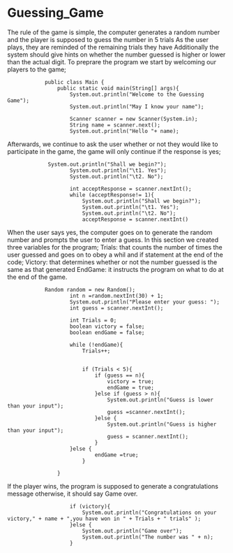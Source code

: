 # Guessing_Game
The rule of the game is simple, the computer generates a random number and the player is supposed to guess the number in 5 trials
As the user plays, they are reminded of the remaining trials they have 
Additionally the system should give hints on whether the number guessed is higher or lower than the actual digit.
To preprare the program we start by welcoming our players to the game;

                public class Main {
                    public static void main(String[] args){
                        System.out.println("Welcome to the Guessing Game");
                        System.out.println("May I know your name");

                        Scanner scanner = new Scanner(System.in);
                        String name = scanner.next();
                        System.out.println("Hello "+ name);
                        
Afterwards, we continue to ask the user whether or not they would like to participate in the game, the game will only continue if the response is yes;

                 System.out.println("Shall we begin?");
                        System.out.println("\t1. Yes");
                        System.out.println("\t2. No");

                        int acceptResponse = scanner.nextInt();
                        while (acceptResponse!= 1){
                            System.out.println("Shall we begin?");
                            System.out.println("\t1. Yes");
                            System.out.println("\t2. No");
                            acceptResponse = scanner.nextInt()
                            
When the  user says yes, the computer goes on to generate the random number and prompts the user to enter a guess. In this section we created three variables for the program;
Trials: that counts the number of times the user guessed and goes on to obey a whil and if statement at the end of the code;
Victory: that determines whether or not the number guessed is the same as that generated 
EndGame: it instructs the program on what to do at the end of the game.

                Random random = new Random();
                        int n =random.nextInt(30) + 1;
                        System.out.println("Please enter your guess: ");
                        int guess = scanner.nextInt();

                        int Trials = 0;
                        boolean victory = false;
                        boolean endGame = false;

                        while (!endGame){
                            Trials++;


                            if (Trials < 5){
                                if (guess == n){
                                    victory = true;
                                    endGame = true;
                                }else if (guess > n){
                                    System.out.println("Guess is lower than your input");
                                    guess =scanner.nextInt();
                                }else {
                                    System.out.println("Guess is higher than your input");
                                    guess = scanner.nextInt();
                                }
                        }else {
                                endGame =true;
                            }

                    }
If the player wins, the program is supposed to generate a congratulations message otherwise, it should say Game over.  

                        if (victory){
                            System.out.println("Congratulations on your victory," + name + ",you have won in " + Trials + " trials" );
                        }else {
                            System.out.println("Game over");
                            System.out.println("The number was " + n);
                        }
